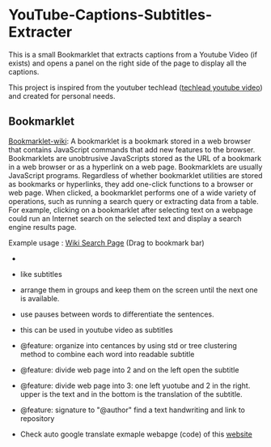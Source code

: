 # YouTube-Captions-Subtitles-Extracter

This is a small Bookmarklet that extracts captions from a Youtube Video (if exists) and opens a panel on the right side of the page to display all the captions.

This project is inspired from the youtuber techlead ([techlead youtube video](https://www.youtube.com/watch?v=r7SO-Oq3d5E)) and created for personal needs.

## Bookmarklet

[Bookmarklet-wiki](https://en.wikipedia.org/wiki/Bookmarklet):
A bookmarklet is a bookmark stored in a web browser that contains JavaScript commands that add new features to the browser. Bookmarklets are unobtrusive JavaScripts stored as the URL of a bookmark in a web browser or as a hyperlink on a web page. Bookmarklets are usually JavaScript programs. Regardless of whether bookmarklet utilities are stored as bookmarks or hyperlinks, they add one-click functions to a browser or web page. When clicked, a bookmarklet performs one of a wide variety of operations, such as running a search query or extracting data from a table. For example, clicking on a bookmarklet after selecting text on a webpage could run an Internet search on the selected text and display a search engine results page.

Example usage :
<a href="javascript:(function() {
function se(d) {
    return d.selection ? d.selection.createRange().text : d.getSelection()
} 
s = se(document); 
for (i=0; i<frames.length && (s==null || s==''); i++) s = se(frames[i].document); 
if (!s || s=='') s = prompt('Enter%20search%20terms%20for%20Wikipedia',''); 
open('https://en.wikipedia.org' + (s ? '/w/index.php?title=Special:Search&search=' + encodeURIComponent(s) : '')).focus();
})();">Wiki Search Page</a> (Drag to bookmark bar)

-

- like subtitles
- arrange them in groups and keep them on the screen until the next one is available.
- use pauses between words to differentiate the sentences.

- this can be used in youtube video as subtitles
- @feature: organize into centances by using std or tree clustering method to combine each word into readable subtitle
- @feature: divide web page into 2 and on the left open the subtitle
- @feature: divide web page into 3: one left yuotube and 2 in the right. upper is the text and in the bottom is the translation of the subtitle.
- @feature: signature to "@author" find a text handwriting and link to repository

- Check auto google translate exmaple webapge (code) of this [website](https://bestsale.be/index.php?route=product/manufacturer)
